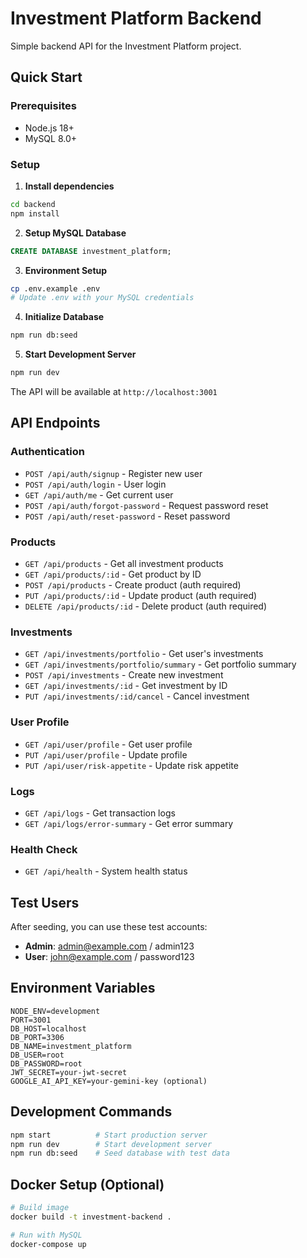 # Investment Platform Backend

Simple backend API for the Investment Platform project.

## Quick Start

### Prerequisites
- Node.js 18+
- MySQL 8.0+

### Setup

1. **Install dependencies**
```bash
cd backend
npm install
```

2. **Setup MySQL Database**
```sql
CREATE DATABASE investment_platform;
```

3. **Environment Setup**
```bash
cp .env.example .env
# Update .env with your MySQL credentials
```

4. **Initialize Database**
```bash
npm run db:seed
```

5. **Start Development Server**
```bash
npm run dev
```

The API will be available at `http://localhost:3001`

## API Endpoints

### Authentication
- `POST /api/auth/signup` - Register new user
- `POST /api/auth/login` - User login
- `GET /api/auth/me` - Get current user
- `POST /api/auth/forgot-password` - Request password reset
- `POST /api/auth/reset-password` - Reset password

### Products
- `GET /api/products` - Get all investment products
- `GET /api/products/:id` - Get product by ID
- `POST /api/products` - Create product (auth required)
- `PUT /api/products/:id` - Update product (auth required)
- `DELETE /api/products/:id` - Delete product (auth required)

### Investments
- `GET /api/investments/portfolio` - Get user's investments
- `GET /api/investments/portfolio/summary` - Get portfolio summary
- `POST /api/investments` - Create new investment
- `GET /api/investments/:id` - Get investment by ID
- `PUT /api/investments/:id/cancel` - Cancel investment

### User Profile
- `GET /api/user/profile` - Get user profile
- `PUT /api/user/profile` - Update profile
- `PUT /api/user/risk-appetite` - Update risk appetite

### Logs
- `GET /api/logs` - Get transaction logs
- `GET /api/logs/error-summary` - Get error summary

### Health Check
- `GET /api/health` - System health status

## Test Users

After seeding, you can use these test accounts:

- **Admin**: admin@example.com / admin123
- **User**: john@example.com / password123

## Environment Variables

```env
NODE_ENV=development
PORT=3001
DB_HOST=localhost
DB_PORT=3306
DB_NAME=investment_platform
DB_USER=root
DB_PASSWORD=root
JWT_SECRET=your-jwt-secret
GOOGLE_AI_API_KEY=your-gemini-key (optional)
```

## Development Commands

```bash
npm start          # Start production server
npm run dev        # Start development server
npm run db:seed    # Seed database with test data
```

## Docker Setup (Optional)

```bash
# Build image
docker build -t investment-backend .

# Run with MySQL
docker-compose up
```